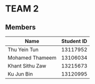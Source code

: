 # TEAM 2

## Members

| Name | Student ID |
|------|------------|
| Thu Yein Tun | 13117952  |
| Mohamed Thameem | 13106034 |
| Khant Sithu Zaw | 13215673 |
| Ku Jun Bin | 13120995 |
